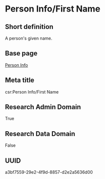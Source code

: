 # Person Info/First Name
## Short definition
A person's given name.
## Base page
[Person Info](../../Objects/Person%20Info.md)
## Meta title
csr:Person Info/First Name
## Research Admin Domain
True
## Research Data Domain
False
## UUID
a3bf7559-29e2-4f9d-8857-d2e2a5636d00
